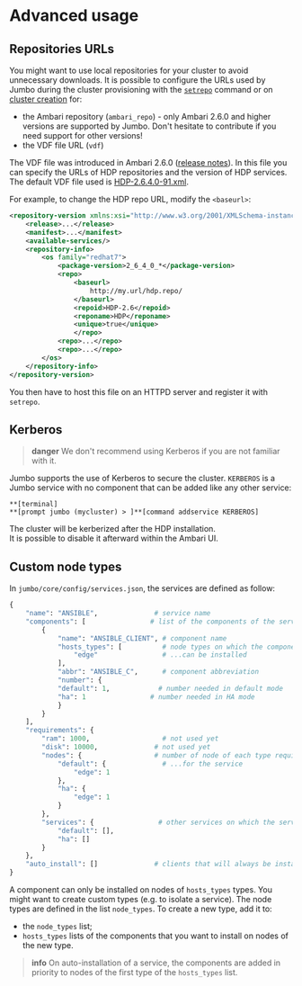 # Advanced usage

## Repositories URLs

You might want to use local repositories for your cluster to avoid unnecessary downloads. It is possible to configure the URLs used by Jumbo during the cluster provisioning with the [`setrepo`](commands/cluster.md#set-repo) command or on [cluster creation](commands/cluster.md#create) for:
- the Ambari repository (`ambari_repo`) - only Ambari 2.6.0 and higher versions are supported by Jumbo. Don't hesitate to contribute if you need support for other versions!
- the VDF file URL (`vdf`)

The VDF file was introduced in Ambari 2.6.0 ([release notes](https://docs.hortonworks.com/HDPDocuments/Ambari-2.6.0.0/bk_ambari-release-notes/content/ambari_relnotes-2.6.0.0-behavioral-changes.html)). In this file you can specify the URLs of HDP repositories and the version of HDP services. The default VDF file used is [HDP-2.6.4.0-91.xml](http://public-repo-1.hortonworks.com/HDP/centos7/2.x/updates/2.6.4.0/HDP-2.6.4.0-91.xml).

For example, to change the HDP repo URL, modify the `<baseurl>`:
```xml
<repository-version xmlns:xsi="http://www.w3.org/2001/XMLSchema-instance" xsi:noNamespaceSchemaLocation="version_definition.xsd">
    <release>...</release>
    <manifest>...</manifest>
    <available-services/>
    <repository-info>
        <os family="redhat7">
            <package-version>2_6_4_0_*</package-version>
            <repo>
                <baseurl>
                    http://my.url/hdp.repo/
                </baseurl>
                <repoid>HDP-2.6</repoid>
                <reponame>HDP</reponame>
                <unique>true</unique>
                </repo>
            <repo>...</repo>
            <repo>...</repo>
        </os>
    </repository-info>
</repository-version>
```

You then have to host this file on an HTTPD server and register it with `setrepo`.

## Kerberos

> **danger**
> We don't recommend using Kerberos if you are not familiar with it.

Jumbo supports the use of Kerberos to secure the cluster. `KERBEROS` is a Jumbo service with no component that can be added like any other service:

```
**[terminal]
**[prompt jumbo (mycluster) > ]**[command addservice KERBEROS]
```

The cluster will be kerberized after the HDP installation.  
It is possible to disable it afterward within the Ambari UI.

## Custom node types
 
In `jumbo/core/config/services.json`, the services are defined as follow:

```python
{
	"name": "ANSIBLE",				# service name
	"components": [				   # list of the components of the service
		{
			"name": "ANSIBLE_CLIENT", # component name
			"hosts_types": [		  # node types on which the component...
				"edge"                # ...can be installed
			],
			"abbr": "ANSIBLE_C",	  # component abbreviation
			"number": {
			"default": 1,			 # number needed in default mode
			"ha": 1			       # number needed in HA mode
			}
		}
	],
	"requirements": {
		"ram": 1000,                  # not used yet
		"disk": 10000,			    # not used yet
		"nodes": {					# number of node of each type required...
			"default": {			  # ...for the service
				"edge": 1
			},
			"ha": {
				"edge": 1
			}
		},
		"services": {				 # other services on which the service depends
			"default": [],
			"ha": []
		}
	},
	"auto_install": []				# clients that will always be installed
}
```

A component can only be installed on nodes of `hosts_types` types. You might want to create custom types (e.g. to isolate a service). The node types are defined in the list `node_types`. To create a new type, add it to:
- the `node_types` list;
- `hosts_types` lists of the components that you want to install on nodes of the new type.


> **info**
> On auto-installation of a service, the components are added in priority to nodes of the first type of the `hosts_types` list.